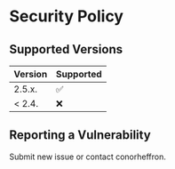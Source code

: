 # Security Policy

## Supported Versions


| Version | Supported          |
| ------- | ------------------ |
| 2.5.x.  | :white_check_mark: |
| < 2.4.  | :x:                |

## Reporting a Vulnerability

Submit new issue or contact conorheffron.

